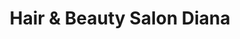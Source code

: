 ---
title: "Hair & Beauty Salon Diana"
url: /osnabrueck/hair-und-beauty-salon-diana/
shop: Friseur
---